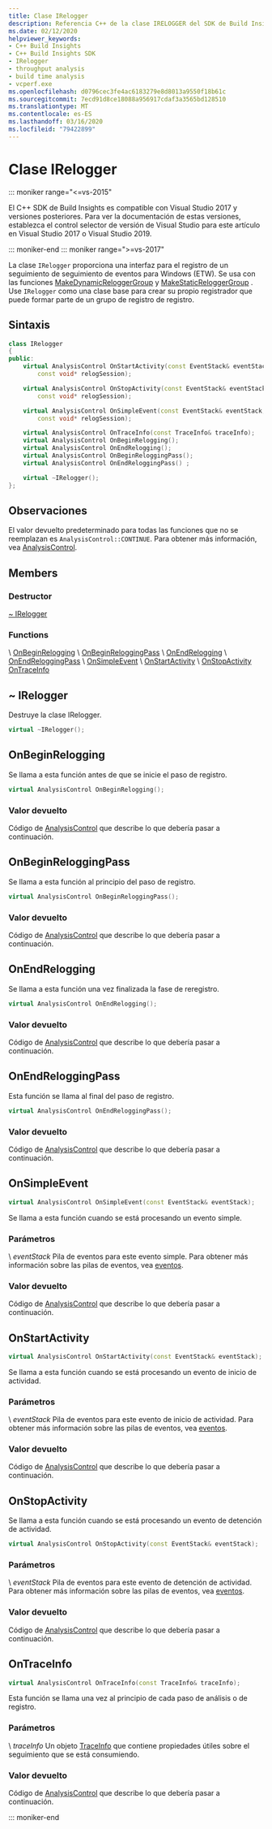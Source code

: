 ```yaml
---
title: Clase IRelogger
description: Referencia C++ de la clase IRELOGGER del SDK de Build Insights.
ms.date: 02/12/2020
helpviewer_keywords:
- C++ Build Insights
- C++ Build Insights SDK
- IRelogger
- throughput analysis
- build time analysis
- vcperf.exe
ms.openlocfilehash: d0796cec3fe4ac6183279e8d8013a9550f18b61c
ms.sourcegitcommit: 7ecd91d8ce18088a956917cdaf3a3565bd128510
ms.translationtype: MT
ms.contentlocale: es-ES
ms.lasthandoff: 03/16/2020
ms.locfileid: "79422899"
---
```

# <a name="irelogger-class"></a>Clase IRelogger

::: moniker range="<=vs-2015"

El C++ SDK de Build Insights es compatible con Visual Studio 2017 y versiones posteriores. Para ver la documentación de estas versiones, establezca el control selector de versión de Visual Studio para este artículo en Visual Studio 2017 o Visual Studio 2019.

::: moniker-end
::: moniker range=">=vs-2017"

La clase `IRelogger` proporciona una interfaz para el registro de un seguimiento de seguimiento de eventos para Windows (ETW). Se usa con las funciones [MakeDynamicReloggerGroup](../functions/make-dynamic-relogger-group.md) y [MakeStaticReloggerGroup](../functions/make-static-analyzer-group.md) . Use `IRelogger` como una clase base para crear su propio registrador que puede formar parte de un grupo de registro de registro.

## <a name="syntax"></a>Sintaxis

```cpp
class IRelogger
{
public:
    virtual AnalysisControl OnStartActivity(const EventStack& eventStack,
        const void* relogSession);

    virtual AnalysisControl OnStopActivity(const EventStack& eventStack,
        const void* relogSession);

    virtual AnalysisControl OnSimpleEvent(const EventStack& eventStack,
        const void* relogSession);

    virtual AnalysisControl OnTraceInfo(const TraceInfo& traceInfo);
    virtual AnalysisControl OnBeginRelogging();
    virtual AnalysisControl OnEndRelogging();
    virtual AnalysisControl OnBeginReloggingPass();
    virtual AnalysisControl OnEndReloggingPass() ;

    virtual ~IRelogger();
};
```

## <a name="remarks"></a>Observaciones

El valor devuelto predeterminado para todas las funciones que no se reemplazan es `AnalysisControl::CONTINUE`. Para obtener más información, vea [AnalysisControl](analysis-control-enum-class.md).

## <a name="members"></a>Members

### <a name="destructor"></a>Destructor

[~ IRelogger](#irelogger-destructor)

### <a name="functions"></a>Functions

\ [OnBeginRelogging](#on-begin-relogging)
\ [OnBeginReloggingPass](#on-begin-relogging-pass)
\ [OnEndRelogging](#on-end-relogging)
\ [OnEndReloggingPass](#on-end-relogging-pass)
\ [OnSimpleEvent](#on-simple-event)
\ [OnStartActivity](#on-start-activity)
\ [OnStopActivity](#on-stop-activity)
[OnTraceInfo](#on-trace-info)

## <a name="irelogger-destructor"></a>~ IRelogger

Destruye la clase IRelogger.

```cpp
virtual ~IRelogger();
```

## <a name="on-begin-relogging"></a>OnBeginRelogging

Se llama a esta función antes de que se inicie el paso de registro.

```cpp
virtual AnalysisControl OnBeginRelogging();
```

### <a name="return-value"></a>Valor devuelto

Código de [AnalysisControl](analysis-control-enum-class.md) que describe lo que debería pasar a continuación.

## <a name="on-begin-relogging-pass"></a>OnBeginReloggingPass

Se llama a esta función al principio del paso de registro.

```cpp
virtual AnalysisControl OnBeginReloggingPass();
```

### <a name="return-value"></a>Valor devuelto

Código de [AnalysisControl](analysis-control-enum-class.md) que describe lo que debería pasar a continuación.

## <a name="on-end-relogging"></a>OnEndRelogging

Se llama a esta función una vez finalizada la fase de reregistro.

```cpp
virtual AnalysisControl OnEndRelogging();
```

### <a name="return-value"></a>Valor devuelto

Código de [AnalysisControl](analysis-control-enum-class.md) que describe lo que debería pasar a continuación.

## <a name="on-end-relogging-pass"></a>OnEndReloggingPass

Esta función se llama al final del paso de registro.

```cpp
virtual AnalysisControl OnEndReloggingPass();
```

### <a name="return-value"></a>Valor devuelto

Código de [AnalysisControl](analysis-control-enum-class.md) que describe lo que debería pasar a continuación.

## <a name="on-simple-event"></a>OnSimpleEvent

```cpp
virtual AnalysisControl OnSimpleEvent(const EventStack& eventStack);
```

Se llama a esta función cuando se está procesando un evento simple.

### <a name="parameters"></a>Parámetros

\ *eventStack*
Pila de eventos para este evento simple. Para obtener más información sobre las pilas de eventos, vea [eventos](../event-table.md).

### <a name="return-value"></a>Valor devuelto

Código de [AnalysisControl](analysis-control-enum-class.md) que describe lo que debería pasar a continuación.

## <a name="on-start-activity"></a>OnStartActivity

```cpp
virtual AnalysisControl OnStartActivity(const EventStack& eventStack);
```

Se llama a esta función cuando se está procesando un evento de inicio de actividad.

### <a name="parameters"></a>Parámetros

\ *eventStack*
Pila de eventos para este evento de inicio de actividad. Para obtener más información sobre las pilas de eventos, vea [eventos](../event-table.md).

### <a name="return-value"></a>Valor devuelto

Código de [AnalysisControl](analysis-control-enum-class.md) que describe lo que debería pasar a continuación.

## <a name="on-stop-activity"></a>OnStopActivity

Se llama a esta función cuando se está procesando un evento de detención de actividad.

```cpp
virtual AnalysisControl OnStopActivity(const EventStack& eventStack);
```

### <a name="parameters"></a>Parámetros

\ *eventStack*
Pila de eventos para este evento de detención de actividad. Para obtener más información sobre las pilas de eventos, vea [eventos](../event-table.md).

### <a name="return-value"></a>Valor devuelto

Código de [AnalysisControl](analysis-control-enum-class.md) que describe lo que debería pasar a continuación.

## <a name="on-trace-info"></a>OnTraceInfo

```cpp
virtual AnalysisControl OnTraceInfo(const TraceInfo& traceInfo);
```

Esta función se llama una vez al principio de cada paso de análisis o de registro.

### <a name="parameters"></a>Parámetros

\ *traceInfo*
Un objeto [TraceInfo](../cpp-event-data-types/trace-info.md) que contiene propiedades útiles sobre el seguimiento que se está consumiendo.

### <a name="return-value"></a>Valor devuelto

Código de [AnalysisControl](analysis-control-enum-class.md) que describe lo que debería pasar a continuación.

::: moniker-end
